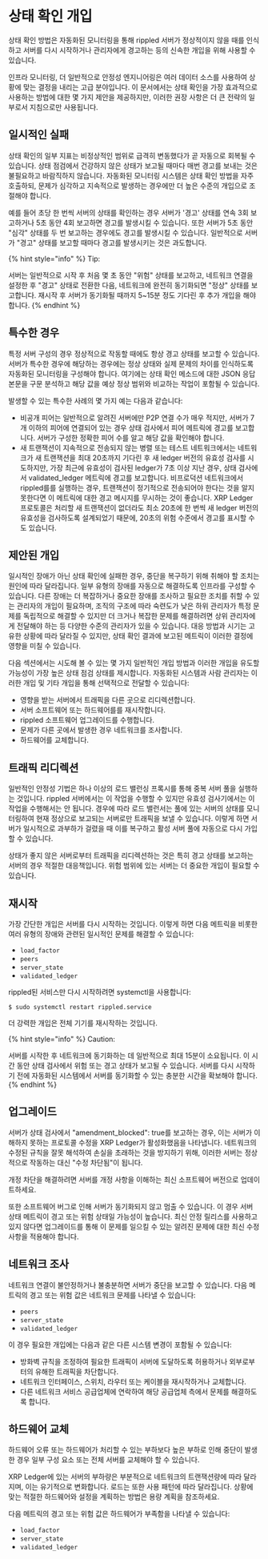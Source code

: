 # 상태 확인 개입

상태 확인 방법은 자동화된 모니터링을 통해 rippled 서버가 정상적이지 않을 때를 인식하고 서버를 다시 시작하거나 관리자에게 경고하는 등의 신속한 개입을 위해 사용할 수 있습니다.

인프라 모니터링, 더 일반적으로 안정성 엔지니어링은 여러 데이터 소스를 사용하여 상황에 맞는 결정을 내리는 고급 분야입니다. 이 문서에서는 상태 확인을 가장 효과적으로 사용하는 방법에 대한 몇 가지 제안을 제공하지만, 이러한 권장 사항은 더 큰 전략의 일부로서 지침으로만 사용됩니다.

## 일시적인 실패

상태 확인의 일부 지표는 비정상적인 범위로 급격히 변동했다가 곧 자동으로 회복될 수 있습니다. 상태 점검에서 건강하지 않은 상태가 보고될 때마다 매번 경고를 보내는 것은 불필요하고 바람직하지 않습니다. 자동화된 모니터링 시스템은 상태 확인 방법을 자주 호출하되, 문제가 심각하고 지속적으로 발생하는 경우에만 더 높은 수준의 개입으로 조절해야 합니다.

예를 들어 초당 한 번씩 서버의 상태를 확인하는 경우 서버가 '경고' 상태를 연속 3회 보고하거나 5초 동안 4회 보고하면 경고를 발생시킬 수 있습니다. 또한 서버가 5초 동안 "심각" 상태를 두 번 보고하는 경우에도 경고를 발생시킬 수 있습니다. 일반적으로 서버가 "경고" 상태를 보고할 때마다 경고를 발생시키는 것은 과도합니다.

{% hint style="info" %}
Tip:

서버는 일반적으로 시작 후 처음 몇 초 동안 "위험" 상태를 보고하고, 네트워크 연결을 설정한 후 "경고" 상태로 전환한 다음, 네트워크에 완전히 동기화되면 "정상" 상태를 보고합니다. 재시작 후 서버가 동기화될 때까지 5\~15분 정도 기다린 후 추가 개입을 해야 합니다.
{% endhint %}

## 특수한 경우

특정 서버 구성의 경우 정상적으로 작동할 때에도 항상 경고 상태를 보고할 수 있습니다. 서버가 특수한 경우에 해당하는 경우에는 정상 상태와 실제 문제의 차이를 인식하도록 자동화된 모니터링을 구성해야 합니다. 여기에는 상태 확인 메소드에 대한 JSON 응답 본문을 구문 분석하고 해당 값을 예상 정상 범위와 비교하는 작업이 포함될 수 있습니다.

발생할 수 있는 특수한 사례의 몇 가지 예는 다음과 같습니다:

* 비공개 피어는 일반적으로 알려진 서버에만 P2P 연결 수가 매우 적지만, 서버가 7개 이하의 피어에 연결되어 있는 경우 상태 검사에서 피어 메트릭에 경고를 보고합니다. 서버가 구성한 정확한 피어 수를 알고 해당 값을 확인해야 합니다.
* 새 트랜잭션이 지속적으로 전송되지 않는 병렬 또는 테스트 네트워크에서는 네트워크가 새 트랜잭션을 최대 20초까지 기다린 후 새 ledger 버전의 유효성 검사를 시도하지만, 가장 최근에 유효성이 검사된 ledger가 7초 이상 지난 경우, 상태 검사에서 validated\_ledger 메트릭에 경고를 보고합니다. 비프로덕션 네트워크에서 rippled를를 실행하는 경우, 트랜잭션이 정기적으로 전송되어야 한다는 것을 알지 못한다면 이 메트릭에 대한 경고 메시지를 무시하는 것이 좋습니다. XRP Ledger 프로토콜은 처리할 새 트랜잭션이 없더라도 최소 20초에 한 번씩 새 ledger 버전의 유효성을 검사하도록 설계되었기 때문에, 20초의 위험 수준에서 경고를 표시할 수도 있습니다.

## 제안된 개입

일시적인 장애가 아닌 상태 확인에 실패한 경우, 중단을 복구하기 위해 취해야 할 조치는 원인에 따라 달라집니다. 일부 유형의 장애를 자동으로 해결하도록 인프라를 구성할 수 있습니다. 다른 장애는 더 복잡하거나 중요한 장애를 조사하고 필요한 조치를 취할 수 있는 관리자의 개입이 필요하며, 조직의 구조에 따라 숙련도가 낮은 하위 관리자가 특정 문제를 독립적으로 해결할 수 있지만 더 크거나 복잡한 문제를 해결하려면 상위 관리자에게 전달해야 하는 등 다양한 수준의 관리자가 있을 수 있습니다. 대응 방법과 시기는 고유한 상황에 따라 달라질 수 있지만, 상태 확인 결과에 보고된 메트릭이 이러한 결정에 영향을 미칠 수 있습니다.

다음 섹션에서는 시도해 볼 수 있는 몇 가지 일반적인 개입 방법과 이러한 개입을 유도할 가능성이 가장 높은 상태 점검 상태를 제시합니다. 자동화된 시스템과 사람 관리자는 이러한 개입 및 기타 개입을 통해 선택적으로 전달할 수 있습니다:

* 영향을 받는 서버에서 트래픽을 다른 곳으로 리디렉션합니다.
* 서버 소프트웨어 또는 하드웨어를를 재시작합니다.
* rippled 소프트웨어 업그레이드를 수행합니다.
* 문제가 다른 곳에서 발생한 경우 네트워크를 조사합니다.
* 하드웨어를 교체합니다.

## 트래픽 리디렉션

일반적인 안정성 기법은 하나 이상의 로드 밸런싱 프록시를 통해 중복 서버 풀을 실행하는 것입니다. rippled 서버에서는 이 작업을 수행할 수 있지만 유효성 검사기에서는 이 작업을 수행해서는 안 됩니다. 경우에 따라 로드 밸런서는 풀에 있는 서버의 상태를 모니터링하여 현재 정상으로 보고되는 서버로만 트래픽을 보낼 수 있습니다. 이렇게 하면 서버가 일시적으로 과부하가 걸렸을 때 이를 복구하고 활성 서버 풀에 자동으로 다시 가입할 수 있습니다.

상태가 좋지 않은 서버로부터 트래픽을 리디렉션하는 것은 특히 경고 상태를 보고하는 서버의 경우 적절한 대응책입니다. 위험 범위에 있는 서버는 더 중요한 개입이 필요할 수 있습니다.

## 재시작

가장 간단한 개입은 서버를 다시 시작하는 것입니다. 이렇게 하면 다음 메트릭을 비롯한 여러 유형의 장애와 관련된 일시적인 문제를 해결할 수 있습니다:

* `load_factor`
* `peers`
* `server_state`
* `validated_ledger`

rippled된 서비스만 다시 시작하려면 systemctl을 사용합니다:

```
$ sudo systemctl restart rippled.service
```

더 강력한 개입은 전체 기기를 재시작하는 것입니다.

{% hint style="info" %}
Caution:

서버를 시작한 후 네트워크에 동기화하는 데 일반적으로 최대 15분이 소요됩니다. 이 시간 동안 상태 검사에서 위험 또는 경고 상태가 보고될 수 있습니다. 서버를 다시 시작하기 전에 자동화된 시스템에서 서버를 동기화할 수 있는 충분한 시간을 확보해야 합니다.
{% endhint %}

## 업그레이드

서버가 상태 검사에서 "amendment\_blocked": true를 보고하는 경우, 이는 서버가 이해하지 못하는 프로토콜 수정을 XRP Ledger가 활성화했음을 나타냅니다. 네트워크의 수정된 규칙을 잘못 해석하여 손실을 초래하는 것을 방지하기 위해, 이러한 서버는 정상적으로 작동하는 대신 "수정 차단됨"이 됩니다.

개정 차단을 해결하려면 서버를 개정 사항을 이해하는 최신 소프트웨어 버전으로 업데이트하세요.

또한 소프트웨어 버그로 인해 서버가 동기화되지 않고 멈출 수 있습니다. 이 경우 서버 상태 메트릭이 경고 또는 위험 상태일 가능성이 높습니다. 최신 안정 릴리스를 사용하고 있지 않다면 업그레이드를 통해 이 문제를 일으킬 수 있는 알려진 문제에 대한 최신 수정 사항을 적용해야 합니다.

## 네트워크 조사

네트워크 연결이 불안정하거나 불충분하면 서버가 중단을 보고할 수 있습니다. 다음 메트릭의 경고 또는 위험 값은 네트워크 문제를 나타낼 수 있습니다:

* `peers`
* `server_state`
* `validated_ledger`

이 경우 필요한 개입에는 다음과 같은 다른 시스템 변경이 포함될 수 있습니다:

* 방화벽 규칙을 조정하여 필요한 트래픽이 서버에 도달하도록 허용하거나 외부로부터의 유해한 트래픽을 차단합니다.
* 네트워크 인터페이스, 스위치, 라우터 또는 케이블을 재시작하거나 교체합니다.
* 다른 네트워크 서비스 공급업체에 연락하여 해당 공급업체 측에서 문제를 해결하도록 합니다.

## 하드웨어 교체

하드웨어 오류 또는 하드웨어가 처리할 수 있는 부하보다 높은 부하로 인해 중단이 발생한 경우 일부 구성 요소 또는 전체 서버를 교체해야 할 수 있습니다.

XRP Ledger에 있는 서버의 부하량은 부분적으로 네트워크의 트랜잭션량에 따라 달라지며, 이는 유기적으로 변화합니다. 로드는 또한 사용 패턴에 따라 달라집니다. 상황에 맞는 적절한 하드웨어와 설정을 계획하는 방법은 용량 계획을 참조하세요.

다음 메트릭의 경고 또는 위험 값은 하드웨어가 부족함을 나타낼 수 있습니다:

* `load_factor`
* `server_state`
* `validated_ledger`
